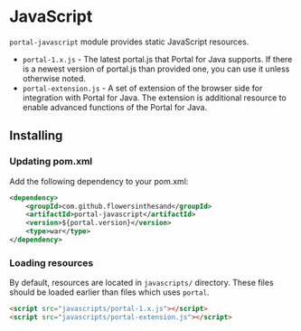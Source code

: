 # JavaScript
`portal-javascript` module provides static JavaScript resources.
* `portal-1.x.js` - The latest portal.js that Portal for Java supports. If there is a newest version of portal.js than provided one, you can use it unless otherwise noted.
* `portal-extension.js` - A set of extension of the browser side for integration with Portal for Java. The extension is additional resource to enable advanced functions of the Portal for Java.

## Installing
### Updating pom.xml
Add the following dependency to your pom.xml:
```xml
<dependency>
    <groupId>com.github.flowersinthesand</groupId>
    <artifactId>portal-javascript</artifactId>
    <version>${portal.version}</version>
    <type>war</type>
</dependency>
```

### Loading resources
By default, resources are located in `javascripts/` directory. These files should be loaded earlier than files which uses `portal`.

```html
<script src="javascripts/portal-1.x.js"></script>
<script src="javascripts/portal-extension.js"></script>
```